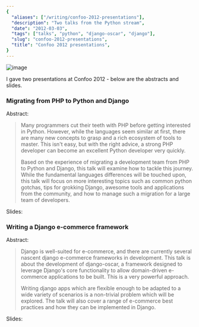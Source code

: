 ```yaml
---
{
  "aliases": ["/writing/confoo-2012-presentations"],
  "description": "Two talks from the Python stream",
  "date": "2012-03-03",
  "tags": ["talks", "python", "django-oscar", "django"],
  "slug": "confoo-2012-presentations",
  "title": "Confoo 2012 presentations",
}
---
```


![image](/images/confoo2012.gif)

I gave two presentations at Confoo 2012 - below are the abstracts and slides.

### Migrating from PHP to Python and Django

Abstract:

> Many programmers cut their teeth with PHP before getting interested in Python.
> However, while the languages seem similar at first, there are many new
> concepts to grasp and a rich ecosystem of tools to master. This isn't easy,
> but with the right advice, a strong PHP developer can become an excellent
> Python developer very quickly.
>
> Based on the experience of migrating a development team from PHP to Python and
> Django, this talk will examine how to tackle this journey. While the
> fundamental languages differences will be touched upon, this talk will focus
> on more interesting topics such as common python gotchas, tips for grokking
> Django, awesome tools and applications from the community, and how to manage
> such a migration for a large team of developers.

Slides:

<div class="slidedeck">
    <script src="http://speakerdeck.com/embed/4f5127b373c922001f001c60.js?size=preview"></script>
</div>

### Writing a Django e-commerce framework

Abstract:

> Django is well-suited for e-commerce, and there are currently several nascent
> django e-commerce frameworks in development. This talk is about the
> development of django-oscar, a framework designed to leverage Django's core
> functionality to allow domain-driven e-commerce applications to be built. This
> is a very powerful approach.
>
> Writing django apps which are flexible enough to be adapted to a wide variety
> of scenarios is a non-trivial problem which will be explored. The talk will
> also cover a range of e-commerce best practices and how they can be
> implemented in Django.

Slides:

<div class="slidedeck">
    <script src="http://speakerdeck.com/embed/4f512f128a37d6001f003114.js"></script>
</div>
